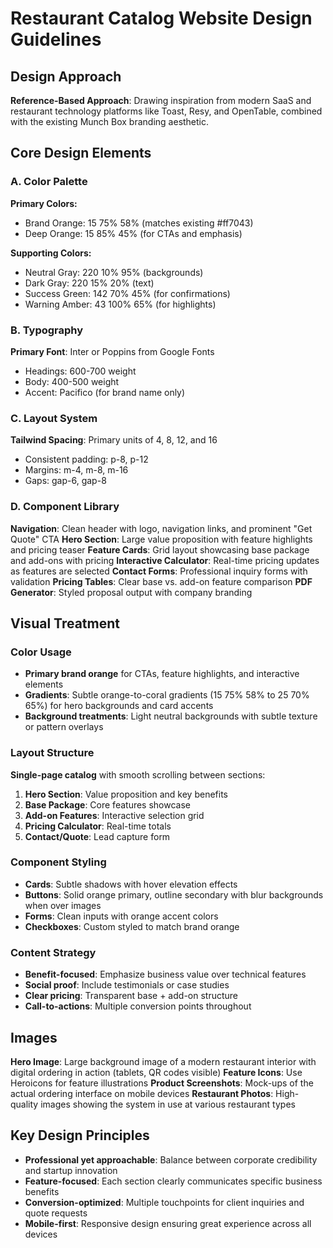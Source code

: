 # Restaurant Catalog Website Design Guidelines

## Design Approach
**Reference-Based Approach**: Drawing inspiration from modern SaaS and restaurant technology platforms like Toast, Resy, and OpenTable, combined with the existing Munch Box branding aesthetic.

## Core Design Elements

### A. Color Palette
**Primary Colors:**
- Brand Orange: 15 75% 58% (matches existing #ff7043)
- Deep Orange: 15 85% 45% (for CTAs and emphasis)

**Supporting Colors:**
- Neutral Gray: 220 10% 95% (backgrounds)
- Dark Gray: 220 15% 20% (text)
- Success Green: 142 70% 45% (for confirmations)
- Warning Amber: 43 100% 65% (for highlights)

### B. Typography
**Primary Font**: Inter or Poppins from Google Fonts
- Headings: 600-700 weight
- Body: 400-500 weight
- Accent: Pacifico (for brand name only)

### C. Layout System
**Tailwind Spacing**: Primary units of 4, 8, 12, and 16
- Consistent padding: p-8, p-12
- Margins: m-4, m-8, m-16
- Gaps: gap-6, gap-8

### D. Component Library
**Navigation**: Clean header with logo, navigation links, and prominent "Get Quote" CTA
**Hero Section**: Large value proposition with feature highlights and pricing teaser
**Feature Cards**: Grid layout showcasing base package and add-ons with pricing
**Interactive Calculator**: Real-time pricing updates as features are selected
**Contact Forms**: Professional inquiry forms with validation
**Pricing Tables**: Clear base vs. add-on feature comparison
**PDF Generator**: Styled proposal output with company branding

## Visual Treatment

### Color Usage
- **Primary brand orange** for CTAs, feature highlights, and interactive elements
- **Gradients**: Subtle orange-to-coral gradients (15 75% 58% to 25 70% 65%) for hero backgrounds and card accents
- **Background treatments**: Light neutral backgrounds with subtle texture or pattern overlays

### Layout Structure
**Single-page catalog** with smooth scrolling between sections:
1. **Hero Section**: Value proposition and key benefits
2. **Base Package**: Core features showcase
3. **Add-on Features**: Interactive selection grid
4. **Pricing Calculator**: Real-time totals
5. **Contact/Quote**: Lead capture form

### Component Styling
- **Cards**: Subtle shadows with hover elevation effects
- **Buttons**: Solid orange primary, outline secondary with blur backgrounds when over images
- **Forms**: Clean inputs with orange accent colors
- **Checkboxes**: Custom styled to match brand orange

### Content Strategy
- **Benefit-focused**: Emphasize business value over technical features
- **Social proof**: Include testimonials or case studies
- **Clear pricing**: Transparent base + add-on structure
- **Call-to-actions**: Multiple conversion points throughout

## Images
**Hero Image**: Large background image of a modern restaurant interior with digital ordering in action (tablets, QR codes visible)
**Feature Icons**: Use Heroicons for feature illustrations
**Product Screenshots**: Mock-ups of the actual ordering interface on mobile devices
**Restaurant Photos**: High-quality images showing the system in use at various restaurant types

## Key Design Principles
- **Professional yet approachable**: Balance between corporate credibility and startup innovation
- **Feature-focused**: Each section clearly communicates specific business benefits
- **Conversion-optimized**: Multiple touchpoints for client inquiries and quote requests
- **Mobile-first**: Responsive design ensuring great experience across all devices